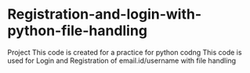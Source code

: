 # Registration-and-login-with-python-file-handling
Project
This code is created for a practice for python codng
This code is used for Login and Registration of email.id/username with file handling
